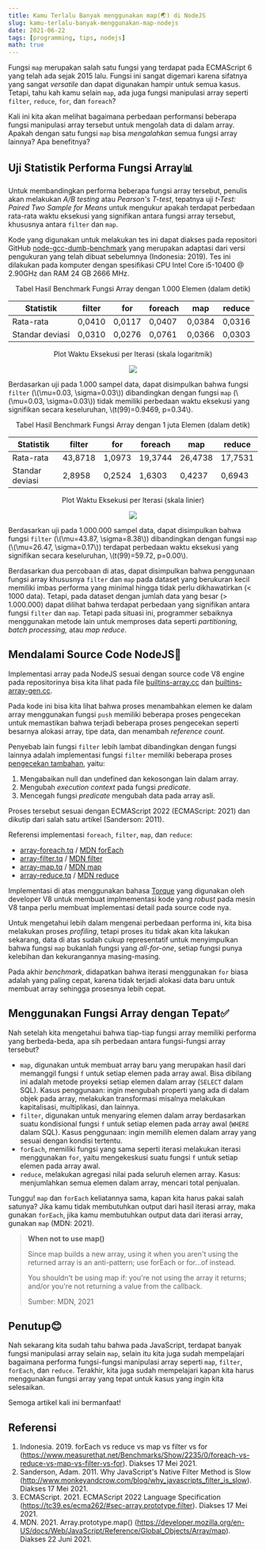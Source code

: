```yaml
---
title: Kamu Terlalu Banyak menggunakan map(🌏) di NodeJS
slug: kamu-terlalu-banyak-menggunakan-map-nodejs
date: 2021-06-22
tags: [programming, tips, nodejs]
math: true
---
```


Fungsi `map` merupakan salah satu fungsi yang terdapat pada ECMAScript 6 yang telah ada sejak 2015 lalu. Fungsi ini sangat digemari karena sifatnya yang sangat *versatile* dan dapat digunakan hampir untuk semua kasus. Tetapi, tahu kah kamu selain `map`, ada juga fungsi manipulasi array seperti `filter`, `reduce`, `for`, dan `foreach`?

Kali ini kita akan melihat bagaimana perbedaan performansi beberapa fungsi manipulasi array tersebut untuk mengolah data di dalam array. Apakah dengan satu fungsi `map` bisa *mengalahkan* semua fungsi array lainnya? Apa benefitnya?

## Uji Statistik Performa Fungsi Array📊

Untuk membandingkan performa beberapa fungsi array tersebut, penulis akan melakukan *A/B testing* atau *Pearson's T-test*, tepatnya uji *t-Test: Paired Two Sample for Means* untuk mengukur apakah terdapat perbedaan rata-rata waktu eksekusi yang signifikan antara fungsi array tersebut, khususnya antara `filter` dan `map`.

Kode yang digunakan untuk melakukan tes ini dapat diakses pada repositori GitHub [node-gcc-dumb-benchmark](https://github.com/fahminlb33/node-gcc-dumb-benchmark) yang merupakan adaptasi dari versi pengukuran yang telah dibuat sebelumnya (Indonesia: 2019). Tes ini dilakukan pada komputer dengan spesifikasi CPU Intel Core i5-10400 @ 2.90GHz dan RAM 24 GB 2666 MHz.

<div align="center">
Tabel Hasil Benchmark Fungsi Array dengan 1.000 Elemen (dalam detik)

   Statistik    |  filter |  for   | foreach |   map   | reduce
----------------|---------|--------|---------|---------|--------
Rata-rata       | 0,0410  | 0,0117 | 0,0407  | 0,0384  | 0,0316
Standar deviasi | 0,0310  | 0,0276 | 0,0761  | 0,0366  | 0,0303

Plot Waktu Eksekusi per Iterasi (skala logaritmik)

![](/posts/2021/3/scatter-1k.png)
</div>

Berdasarkan uji pada 1.000 sampel data, dapat disimpulkan bahwa fungsi `filter` (\\(\mu=0.03, \sigma=0.03\\)) dibandingkan dengan fungsi `map` (\\(\mu=0.03, \sigma=0.03\\)) tidak memiliki perbedaan waktu eksekusi yang signifikan secara keseluruhan, \\(t(99)=0.9469, p=0.34\\).

<div align="center">
Tabel Hasil Benchmark Fungsi Array dengan 1 juta Elemen (dalam detik)

   Statistik    |  filter |  for   | foreach |   map   | reduce
----------------|---------|--------|---------|---------|--------
Rata-rata       | 43,8718 | 1,0973 | 19,3744 | 26,4738 | 17,7531
Standar deviasi | 2,8958  | 0,2524 | 1,6303  | 0,4237  | 0,6943

Plot Waktu Eksekusi per Iterasi (skala linier)

![](/posts/2021/3/scatter-1m.png)
</div>

Berdasarkan uji pada 1.000.000 sampel data, dapat disimpulkan bahwa fungsi `filter` (\\(\mu=43.87, \sigma=8.38\\)) dibandingkan dengan fungsi `map` (\\(\mu=26.47, \sigma=0.17\\)) terdapat perbedaan waktu eksekusi yang signifikan secara keseluruhan, \\(t(99)=59.72, p=0.00\\).

Berdasarkan dua percobaan di atas, dapat disimpulkan bahwa penggunaan fungsi array khususnya `filter` dan `map` pada dataset yang berukuran kecil memiliki imbas performa yang minimal hingga tidak perlu dikhawatirkan (< 1000 data). Tetapi, pada dataset dengan jumlah data yang besar (> 1.000.000) dapat dilihat bahwa terdapat perbedaan yang signifikan antara fungsi `filter` dan `map`. Tetapi pada situasi ini, programmer sebaiknya menggunakan metode lain untuk memproses data seperti *partitioning, batch processing,* atau *map reduce*.

## Mendalami Source Code NodeJS🌊

Implementasi array pada NodeJS sesuai dengan source code V8 engine pada repositorinya bisa kita lihat pada file [builtins-array.cc](https://github.com/v8/v8/blob/f5b84bc48eee18ae417c85253ccaf54605fceba5/src/builtins/builtins-array.cc#L306) dan [builtins-array-gen.cc](https://github.com/v8/v8/blob/78313016a99b7a0b0e0255389440489376aac4aa/src/builtins/builtins-array-gen.cc#L313).

Pada kode ini bisa kita lihat bahwa proses menambahkan elemen ke dalam array menggunakan fungsi `push` memiliki beberapa proses pengecekan untuk memastikan bahwa terjadi beberapa proses pengecekan seperti besarnya alokasi array, tipe data, dan menambah *reference count*.

Penyebab lain fungsi `filter` lebih lambat dibandingkan dengan fungsi lainnya adalah implementasi fungsi `filter` memiliki beberapa proses [pengecekan tambahan](https://github.com/v8/v8/blob/master/src/builtins/array-filter.tq), yaitu:

1. Mengabaikan null dan undefined dan kekosongan lain dalam array.
2. Mengubah *execution context* pada fungsi *predicate*.
3. Mencegah fungsi *predicate* mengubah data pada array asli.

Proses tersebut sesuai dengan ECMAScript 2022 (ECMAScript: 2021) dan dikutip dari salah satu artikel (Sanderson: 2011).

Referensi implementasi `foreach`, `filter`, `map`, dan `reduce`:
- [array-foreach.tq](https://github.com/v8/v8/blob/master/src/builtins/array-foreach.tq) / [MDN forEach](https://developer.mozilla.org/en-US/docs/Web/JavaScript/Reference/Global_Objects/Array/forEach)
- [array-filter.tq](https://github.com/v8/v8/blob/master/src/builtins/array-filter.tq) / [MDN filter](https://developer.mozilla.org/en-US/docs/Web/JavaScript/Reference/Global_Objects/Array/filter)
- [array-map.tq](https://github.com/v8/v8/blob/master/src/builtins/array-map.tq) / [MDN map](https://developer.mozilla.org/en-US/docs/Web/JavaScript/Reference/Global_Objects/Array/map)
- [array-reduce.tq](https://github.com/v8/v8/blob/master/src/builtins/array-reduce.tq) / [MDN reduce](https://developer.mozilla.org/en-US/docs/Web/JavaScript/Reference/Global_Objects/Array/Reduce)

Implementasi di atas menggunakan bahasa [Torque](https://v8.dev/docs/torque) yang digunakan oleh developer V8 untuk membuat implmementasi kode yang *robust* pada mesin V8 tanpa perlu membuat implementasi detail pada source code nya.

Untuk mengetahui lebih dalam mengenai perbedaan performa ini, kita bisa melakukan proses *profiling*, tetapi proses itu tidak akan kita lakukan sekarang, data di atas sudah cukup representatif untuk menyimpulkan bahwa fungsi `map` bukanlah fungsi yang *all-for-one*, setiap fungsi punya kelebihan dan kekurangannya masing-masing.

Pada akhir *benchmark*, didapatkan bahwa iterasi menggunakan `for` biasa adalah yang paling cepat, karena tidak terjadi alokasi data baru untuk membuat array sehingga prosesnya lebih cepat.

## Menggunakan Fungsi Array dengan Tepat✅

Nah setelah kita mengetahui bahwa tiap-tiap fungsi array memiliki performa yang berbeda-beda, apa sih perbedaan antara fungsi-fungsi array tersebut?

- `map`, digunakan untuk membuat array baru yang merupakan hasil dari memanggil fungsi `f` untuk setiap elemen pada array awal. Bisa dibilang ini adalah metode proyeksi setiap elemen dalam array (`SELECT` dalam SQL). Kasus penggunaan: ingin mengubah properti yang ada di dalam objek pada array, melakukan transformasi misalnya melakukan kapitalisasi, multiplikasi, dan lainnya.
- `filter`, digunakan untuk menyaring elemen dalam array berdasarkan suatu kondisional fungsi `f` untuk setiap elemen pada array awal (`WHERE` dalam SQL). Kasus penggunaan: ingin memilih elemen dalam array yang sesuai dengan kondisi tertentu.
- `forEach`, memiliki fungsi yang sama seperti iterasi melakukan iterasi menggunakan `for`, yaitu mengekeskusi suatu fungsi `f` untuk setiap elemen pada array awal.
- `reduce`, melakukan agregasi nilai pada seluruh elemen array. Kasus: menjumlahkan semua elemen dalam array, mencari total penjualan.

Tunggu! `map` dan `forEach` keliatannya sama, kapan kita harus pakai salah satunya? Jika kamu tidak membutuhkan output dari hasil iterasi array, maka gunakan `forEach`, jika kamu membutuhkan output data dari iterasi array, gunakan `map` (MDN: 2021).

> **When not to use map()**
>
> Since map builds a new array, using it when you aren't using the returned array is an anti-pattern; use forEach or for...of instead.
>
> You shouldn't be using map if:
> you're not using the array it returns; and/or
> you're not returning a value from the callback.
>
> Sumber: MDN, 2021

## Penutup😊

Nah sekarang kita sudah tahu bahwa pada JavaScript, terdapat banyak fungsi manipulasi array selain `map`, selain itu kita juga sudah mempelajari bagaimana performa fungsi-fungsi manipulasi array seperti `map`, `filter`, `forEach`, dan `reduce`. Terakhir, kita juga sudah mempelajari kapan kita harus menggunakan fungsi array yang tepat untuk kasus yang ingin kita selesaikan.

Semoga artikel kali ini bermanfaat!

## Referensi

1. Indonesia. 2019. forEach vs reduce vs map vs filter vs for (https://www.measurethat.net/Benchmarks/Show/2235/0/foreach-vs-reduce-vs-map-vs-filter-vs-for). Diakses 17 Mei 2021.
2. Sanderson, Adam. 2011. Why JavaScript's Native Filter Method is Slow (http://www.monkeyandcrow.com/blog/why_javascripts_filter_is_slow). Diakses 17 Mei 2021.
3. ECMAScript. 2021. ECMAScript 2022 Language Specification (https://tc39.es/ecma262/#sec-array.prototype.filter). Diakses 17 Mei 2021.
4. MDN. 2021. Array.prototype.map() (https://developer.mozilla.org/en-US/docs/Web/JavaScript/Reference/Global_Objects/Array/map). Diakses 22 Juni 2021.
